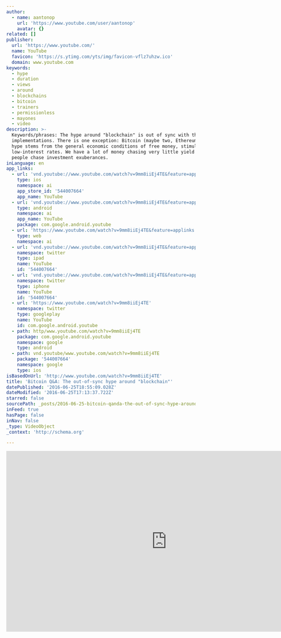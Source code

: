```yaml
---
author:
  - name: aantonop
    url: 'https://www.youtube.com/user/aantonop'
    avatar: {}
related: []
publisher:
  url: 'https://www.youtube.com/'
  name: YouTube
  favicon: 'https://s.ytimg.com/yts/img/favicon-vflz7uhzw.ico'
  domain: www.youtube.com
keywords:
  - hype
  - duration
  - views
  - around
  - blockchains
  - bitcoin
  - trainers
  - permissionless
  - mayones
  - video
description: >-
  Keywords/phrases: The hype around "blockchain" is out of sync with the actual
  implementations. There is one exception: Bitcoin (maybe two, Ethereum). The
  hype stems from the general economic conditions of free money, stimulus, and
  low-interest rates. We have a lot of money chasing very little yield where
  people chase investment exuberances.
inLanguage: en
app_links:
  - url: 'vnd.youtube://www.youtube.com/watch?v=9mm8iiEj4TE&feature=applinks'
    type: ios
    namespace: ai
    app_store_id: '544007664'
    app_name: YouTube
  - url: 'vnd.youtube://www.youtube.com/watch?v=9mm8iiEj4TE&feature=applinks'
    type: android
    namespace: ai
    app_name: YouTube
    package: com.google.android.youtube
  - url: 'https://www.youtube.com/watch?v=9mm8iiEj4TE&feature=applinks'
    type: web
    namespace: ai
  - url: 'vnd.youtube://www.youtube.com/watch?v=9mm8iiEj4TE&feature=applinks'
    namespace: twitter
    type: ipad
    name: YouTube
    id: '544007664'
  - url: 'vnd.youtube://www.youtube.com/watch?v=9mm8iiEj4TE&feature=applinks'
    namespace: twitter
    type: iphone
    name: YouTube
    id: '544007664'
  - url: 'https://www.youtube.com/watch?v=9mm8iiEj4TE'
    namespace: twitter
    type: googleplay
    name: YouTube
    id: com.google.android.youtube
  - path: http/www.youtube.com/watch?v=9mm8iiEj4TE
    package: com.google.android.youtube
    namespace: google
    type: android
  - path: vnd.youtube/www.youtube.com/watch?v=9mm8iiEj4TE
    package: '544007664'
    namespace: google
    type: ios
isBasedOnUrl: 'http://www.youtube.com/watch?v=9mm8iiEj4TE'
title: 'Bitcoin Q&A: The out-of-sync hype around "blockchain"'
datePublished: '2016-06-25T18:55:09.028Z'
dateModified: '2016-06-25T17:13:37.722Z'
starred: false
sourcePath: _posts/2016-06-25-bitcoin-qanda-the-out-of-sync-hype-around-blockchain.md
inFeed: true
hasPage: false
inNav: false
_type: VideoObject
_context: 'http://schema.org'

---
```

<iframe src="http://cdn.embedly.com/widgets/media.html?src=https%3A%2F%2Fwww.youtube.com%2Fembed%2F9mm8iiEj4TE%3Ffeature%3Doembed&amp;url=http%3A%2F%2Fwww.youtube.com%2Fwatch%3Fv%3D9mm8iiEj4TE&amp;image=https%3A%2F%2Fi.ytimg.com%2Fvi%2F9mm8iiEj4TE%2Fhqdefault.jpg&amp;key=b7d04c9b404c499eba89ee7072e1c4f7&amp;type=text%2Fhtml&amp;schema=youtube" width="854" height="480" scrolling="no" frameborder="0" allowfullscreen="" style=""></iframe>